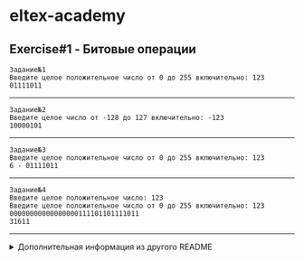# eltex-academy
## Exercise#1 - Битовые операции
```
Задание№1
Введите целое положительное число от 0 до 255 включительно: 123
01111011
```
---
``` 
Задание№2
Введите целое число от -128 до 127 включительно: -123
10000101 
```
---
```
Задание№3
Введите целое положительное число от 0 до 255 включительно: 123
6 - 01111011
```
---
```
Задание№4
Введите целое положительное число: 123
Введите целое положительное число от 0 до 255 включительно: 123
00000000000000000111101101111011 
31611
```
---
<details>
  <summary>Дополнительная информация из другого README</summary>

  Содержимое другого README файла...

  - Пункт 1
  - Пункт 2

</details>
